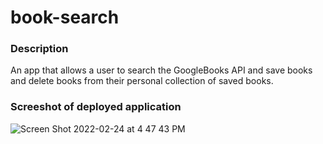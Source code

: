 # book-search

### Description
An app that allows a user to search the GoogleBooks API and save books and delete books from their personal collection of saved books. 

### Screeshot of deployed application
![Screen Shot 2022-02-24 at 4 47 43 PM](https://user-images.githubusercontent.com/88591791/155626436-45285e36-36e7-492f-82af-edd4e825259c.png)
